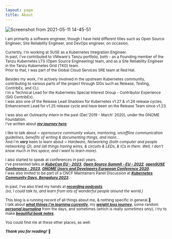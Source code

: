 ```yaml
---
layout: page
title: About
---
```


![Screenshot from 2021-05-11 14-45-51](https://user-images.githubusercontent.com/30499743/117791150-a4ba9900-b267-11eb-8412-e477087f70c3.png)


<sub>I am primarily a software engineer, though I have held different titles such as Open Source Engineer, Site Reliability Engineer, and DevOps engineer, on occasion.</sub>

<sub>Currently, I'm working at SUSE as a Kubernetes Integration Engineer.</sub>  
<sub>In past, I've contributed to VMware's Tanzu portfolio, both - as a Founding member of the Tanzu Kubernetes LTS (Open Source Engineering) team, and as a Site Reliability Engineer in the Tanzu Kubernetes Grid (TKG) team.</sub>  
<sub>Prior to that, I was part of the Global Cloud Services SRE team at Red Hat.</sub>

<sub>Besides my work, I'm actively involved in the upstream Kubernetes community, contributing to various parts of the project through SIGs such as Release, Testing, ContribEx, and CLI.</sub>  
<sub>I'm a Technical Lead for the Kubernetes Special Interest Group - Contributor Experience (SIG ContribEx).</sub>  
<sub>I was also one of the Release Lead Shadows for Kubernetes v1.27 & v1.26 release cycles, Enhancement Lead for v1.25 release cycle and have been on the Release Team since v1.23.</sub>

<sub>I was also an Outreachy intern in the past (Dec'2019 - March' 2020), under the GNOME Foundation.</sub>  
<sub>I've written about ***[my journey here](https://www.psaggu.com/outreachy.html)***.</sub>

<sub>I like to talk about ~ *opensource community values, mentoring, on/offline communication guidelines, benefits of writing & documenting things, and more...*</sub>  
<sub>And I'm ***very*** keen to learn about ~ *Hardware, Networking (both computer and people networking 😉), and (all things having wires, & circuits & LEDs, & ICs in them. Well, I don't know much in this space, and I want to learn more)*.</sub>

<sub>I also started to speak at conferences in past years.</sub>  
<sub>I've presented talks at ***[KubeCon EU - 2023](https://youtu.be/gKKfXTZd7VU)***, ***[Open Source Summit - EU - 2022](https://youtu.be/uuaCygXJfE4)***, ***[openSUSE Conference - 2023](https://youtu.be/Fqvy30A07_U)***, ***[GNOME Users and Developers European Conference 2020](https://youtu.be/OVUGw5Svn5s?si=oNRfifwwolO8Q6rC)***.</sub>  
<sub>I was also invited to be part of a CNCF Maintainers Panel Discussion at _**[Kubernetes Community Days, Bengaluru 2023](https://youtu.be/umTnFlP3FrY?si=fsEAPbpvhyFDM3Kd)**_.</sub>

<sub>In past, I've also tried my hands at ***[recording podcasts](https://www.youtube.com/watch?v=LnnFjscF4Wc&t=3641s)***</sub>  
<sub>_(so, I could talk to, and learn from lots of wonderful people around the world.)_</sub>

<sub>This blog is a running record of all things about me, & nothing specific in general.🙂</sub>  
<sub>I talk about ***[what things I'm learning currently](https://www.psaggu.com/)***, my ***[weight loss journey](https://www.psaggu.com/fitness.html)***, some random ***[personal journaling](https://www.psaggu.com/journal.html)*** from the days, and sometimes (which is really *sometimes* only), I try to make ***[beautiful book notes](https://www.psaggu.com/notes.html)***.</sub>

<sub>You could find me at these other places, as well:</sub>  
<p class="social-icons">
  <a href="https://twitter.com/_psaggu"><i class="fab fa-twitter fa-2x"></i></a>
  <a href="https://github.com/priyankasaggu11929"><i class="fab fa-github fa-2x"></i></a>
  <a href="https://gitlab.gnome.org/psaggu"><i class="fab fa-gitlab fa-2x"></i></a>
  <a href="www.linkedin.com/in/psaggu/"><i class="fab fa-linkedin-in fa-2x"></i></a>
</p>


<sub>***Thank you for reading!*** 🙏 </sub>
